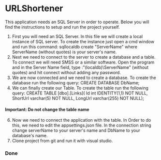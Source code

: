 # URLShortener
This application needs an SQL Server in order to operate. Βelow you will find the instructions to setup and run the project yourself.

1. First you will need an SQL Server. In this file we will create a local instance of SQL server. To create the instance just open a cmd window and run this command:
   sqllocaldb create "ServerName" where ServerName (without quotes) is your server's name.
2. Next we need to connect to the server to create a database and a table. To connect we will need SMSS or a similar software. Open the program and in the Server Name field, type :"(localdb)\ServerName" (without quotes) and hit connect without adding any password.
3. We are now connected and we need to create a database. To create the database run the following query: CREATE DATABASE DbName;
4. We can finally create our Table. To create the table run the following query:
    CREATE TABLE [dbo].[Links](
	Id int IDENTITY(1,1) NOT NULL,
	ShortUrl varchar(5) NOT NULL,
	LongUrl varchar(255) NOT NULL);
#### Important: Do not change the table name

6. Now we need to connect the application with the table. In Order to do this, we need to edit the appsettings.json file. In the connection string change serverName to your server's name and DbName to your database's name.
7. Clone project from git and run it with visual studio.

### Done
